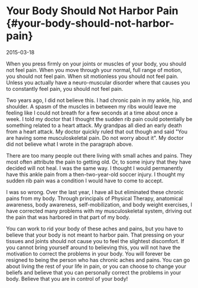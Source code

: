 # Your Body Should Not Harbor Pain {#your-body-should-not-harbor-pain}

2015-03-18

When you press firmly on your joints or muscles of your body, you
should not feel pain. When you move through your normal, full range of
motion, you should not feel pain. When sit motionless you should not
feel pain. Unless you actually have a neuro-muscular disorder where
that causes you to constantly feel pain, you should not feel pain.

Two years ago, I did not believe this. I had chronic pain in my ankle,
hip, and shoulder. A spasm of the muscles in between my ribs would
leave me feeling like I could not breath for a few seconds at a time
about once a week. I told my doctor that I thought the sudden rib pain
could potentially be something related to a heart attack. My grandpas
all died an early death from a heart attack. My doctor quickly ruled
that out though and said "You are having some musculoskeletal pain. Do
not worry about it". My doctor did not believe what I wrote in the
paragraph above.

There are too many people out there living with small aches and
pains. They most often attribute the pain to getting old. Or, to some
injury that they have decided will not heal. I was the same way. I
thought I would permanently have this ankle pain from a
then-two-year-old soccer injury. I thought my sudden rib pain was a
condition I would have to come to accept.

I was so wrong. Over the last year, I have all but eliminated these
chronic pains from my body. Through principals of Physical Therapy,
anatomical awareness, body awareness, self-mobilization, and body
weight exercises, I have corrected many problems with my
musculoskeletal system, driving out the pain that was harbored in that
part of my body.

You can work to rid your body of these aches and pains, but you have
to believe that your body is not meant to harbor pain. That pressing
on your tissues and joints should not cause you to feel the slightest
discomfort. If you cannot bring yourself around to believing this, you
will not have the motivation to correct the problems in your body. You
will forever be resigned to being the person who has chronic aches and
pains. You can go about living the rest of your life in pain, or you
can choose to change your beliefs and believe that you can personally
correct the problems in your body. Believe that you are in control of
your body!
